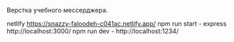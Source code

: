 Верстка учебного мессерджера.

netlify   https://snazzy-faloodeh-c041ac.netlify.app/
npm run start - express http://localhost:3000/
npm run dev - http://localhost:1234/
